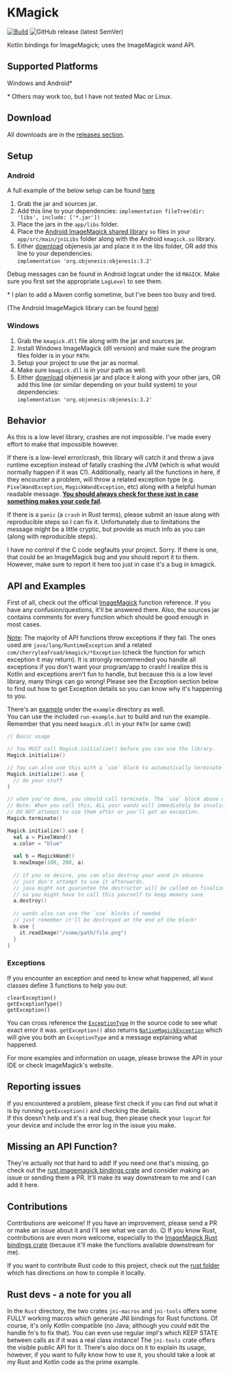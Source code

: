 # KMagick

[![Build](https://github.com/cherryleafroad/kmagick/actions/workflows/build.yml/badge.svg?event=push)](https://github.com/cherryleafroad/kmagick/actions/workflows/build.yml) ![GitHub release (latest SemVer)](https://img.shields.io/github/v/release/cherryleafroad/kmagick?style=plastic)

Kotlin bindings for ImageMagick; uses the ImageMagick wand API.

## Supported Platforms
Windows and Android*

\* Others may work too, but I have not tested Mac or Linux.

## Download
All downloads are in the [releases section](https://github.com/cherryleafroad/kmagick/releases).

## Setup

### Android
A full example of the below setup can be found [here](https://github.com/cherryleafroad/kmagick/tree/main/example/android-setup)

1. Grab the jar and sources jar.
2. Add this line to your dependencies: `implementation fileTree(dir: 'libs', include: ['*.jar'])`
3. Place the jars in the `app/libs` folder.
4. Place the [Android ImageMagick shared library](https://github.com/cherryleafroad/Android-ImageMagick7/releases) `so` files in your `app/src/main/jniLibs` folder along with the Android `kmagick.so` library.
5. Either [download](http://objenesis.org/download.html) objenesis jar and place it in the libs folder, OR add this line to your dependencies:  
`implementation 'org.objenesis:objenesis:3.2'`

Debug messages can be found in Android logcat under the id `MAGICK`. Make sure you first set the appropriate `LogLevel` to see them.

\* I plan to add a Maven config sometime, but I've been too busy and tired.

(The Android ImageMagick library can be found [here](https://github.com/cherryleafroad/Android-ImageMagick7))

### Windows
1. Grab the `kmagick.dll` file along with the jar and sources jar.
2. Install Windows ImageMagick (dll version) and make sure the program files folder is in your `PATH`.
3. Setup your project to use the jar as normal.
4. Make sure `kmagick.dll` is in your path as well.
5. Either [download](http://objenesis.org/download.html) objenesis jar and place it along with your other jars, OR add this line (or similar depending on your build system) to your dependencies:  
`implementation 'org.objenesis:objenesis:3.2'`

## Behavior
As this is a low level library, crashes are not impossible. I've made every effort to make that impossible however.

If there is a low-level error/crash, this library will catch it and throw a java runtime exception instead of fatally crashing the JVM (which is what would normally happen if it was C!). Additionally, nearly all the functions in here, if they encounter a problem, will throw a related exception type (e.g. `PixelWandException`, `MagickWandException`, etc) along with a helpful human readable message. <ins>**You should always check for these just in case something makes your code fail**</ins>.

If there is a `panic` (a `crash` in Rust terms), please submit an issue along with reproducible steps so I can fix it. Unfortunately due to limitations the message might be a little cryptic, but provide as much info as you can (along with reproducible steps).

I have no control if the C code segfaults your project. Sorry. If there is one, that could be an ImageMagick bug and you should report it to them. However, make sure to report it here too just in case it's a bug in kmagick.

## API and Examples
First of all, check out the official [ImageMagick](https://imagemagick.org/script/magick-wand.php) function reference. If you have any confusion/questions, it'll be answered there. Also, the sources jar contains comments for every function which should be good enough in most cases.

<ins>Note</ins>: The majority of API functions throw exceptions if they fail. The ones used are `java/lang/RuntimeException` and a related `com/cherryleafroad/kmagick/*Exception` (check the function for which exception it may return). It is strongly recommended you handle all exceptions if you don't want your program/app to crash! I realize this is Kotlin and exceptions aren't fun to handle, but because this is a low level library, many things can go wrong! Please see the Exception section below to find out how to get Exception details so you can know why it's happening to you.

There's an [example](/example/src/main/kotlin/com/example/cli/Main.kt) under the `example` directory as well.  
You can use the included `run-example.bat` to build and run the example. Remember that you need `kmagick.dll` in your `PATH` (or same cwd)
```kotlin
// Basic usage

// You MUST call Magick.initialize() before you can use the library.
Magick.initialize()

// You can also use this with a `use` block to automatically terminate at the end
Magick.initialize().use {
  // do your stuff
}

// when you're done, you should call terminate. The `use` block above does that automatically for you.
// Note: When you call this, ALL your wands will immediately be invalidated at the C level.
// DO NOT attempt to use them after or you'll get an exception.
Magick.terminate()

Magick.initialize().use {
  val a = PixelWand()
  a.color = "blue"
  
  val b = MagickWand()
  b.newImage(100, 200, a)
  
  // if you so desire, you can also destroy your wand in advance
  // just don't attempt to use it afterwards.
  // java might not guarantee the destructor will be called on finalize(),
  // so you might have to call this yourself to keep memory sane
  a.destroy()
  
  // wands also can use the `use` blocks if needed
  // just remember it'll be destroyed at the end of the block!
  b.use {
    it.readImage("/some/path/file.png")
  }
}
```

### Exceptions

If you encounter an exception and need to know what happened, all `Wand` classes define 3 functions to help you out:
```
clearException()
getExceptionType()
getException()
```
You can cross reference the [`ExceptionType`](/src/main/kotlin/com/cherryleafroad/kmagick/ExceptionType.kt) in the source code to see what exact error it was. `getException()` also returns [`NativeMagickException`](/src/main/kotlin/com/cherryleafroad/kmagick/NativeMagickException.kt) which will give you both an `ExceptionType` and a message explaining what happened.

For more examples and information on usage, please browse the API in your IDE or check ImageMagick's website.

## Reporting issues
If you encountered a problem, please first check if you can find out what it is by running `getException()` and checking the details.  
If this doesn't help and it's a real bug, then please check your `logcat` for your device and include the error log in the issue you make.

## Missing an API Function?

They're actually not that hard to add! If you need one that's missing, go check out the [rust imagemagick bindings crate](https://github.com/nlfiedler/magick-rust) and consider making an issue or sending them a PR. It'll make its way downstream to me and I can add it here.

## Contributions
Contributions are welcome! If you have an improvement, please send a PR or make an issue about it and I'll see what we can do. 😉 If you know Rust, contributions are even more welcome, especially to the [ImageMagick Rust bindings crate](https://github.com/nlfiedler/magick-rust) (because it'll make the functions available downstream for me).

If you want to contribute Rust code to this project, check out the [rust folder](https://github.com/cherryleafroad/kmagick/tree/main/rust) which has directions on how to compile it locally.

## Rust devs - a note for you all
In the `Rust` directory, the two crates `jni-macros` and `jni-tools` offers some FULLY working macros which generate JNI bindings for Rust functions. Of course, it's only Kotlin compatible (no Java; although you _could_ edit the handle fn's to fix that). You can even use regular impl's which KEEP STATE between calls as if it was a real class instance! The `jni-tools` crate offers the visible public API for it. There's also docs on it to explain its usage, however, if you want to fully know how to use it, you should take a look at my Rust and Kotlin code as the prime example.
